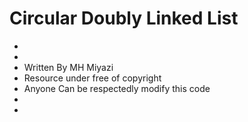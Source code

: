 # Circular Doubly Linked List

 *
 *
 * Written By MH Miyazi
 * Resource under free of copyright
 * Anyone Can be respectedly modify this code
 *
 *
